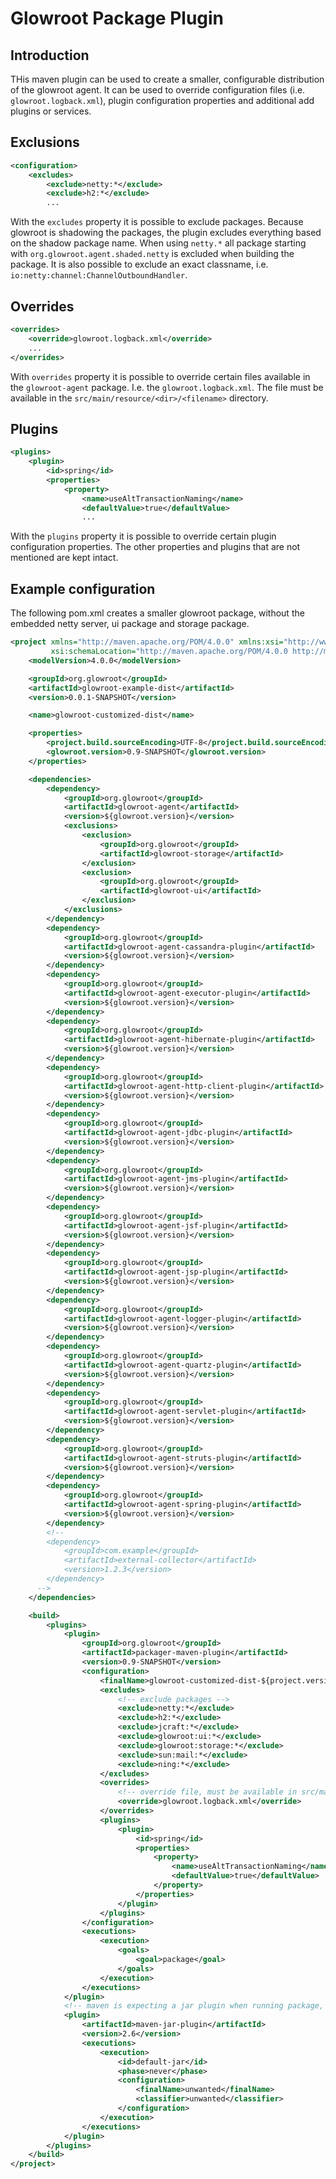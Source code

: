 Glowroot Package Plugin
=========

## Introduction
THis maven plugin can be used to create a smaller, configurable distribution of the glowroot agent. It can be used to override configuration files (i.e. `glowroot.logback.xml`), plugin configuration properties and additional add plugins or services.

## Exclusions

``` xml
<configuration>
    <excludes>
        <exclude>netty:*</exclude>
        <exclude>h2:*</exclude>
        ...
```

With the `excludes` property it is possible to exclude packages. Because glowroot is shadowing the packages, the plugin excludes everything based on the shadow package name. When using `netty.*` all package starting with `org.glowroot.agent.shaded.netty` is excluded when building the package. It is also possible to exclude an exact classname, i.e. `io:netty:channel:ChannelOutboundHandler`.

## Overrides

``` xml
<overrides>
    <override>glowroot.logback.xml</override>
    ...
</overrides>

```

With `overrides` property it is possible to override certain files available in the `glowroot-agent` package. I.e. the `glowroot.logback.xml`. The file must be available in the `src/main/resource/<dir>/<filename>` directory.


## Plugins
``` xml
<plugins>
    <plugin>
        <id>spring</id>
        <properties>
            <property>
                <name>useAltTransactionNaming</name>
                <defaultValue>true</defaultValue>
                ...
```

With the `plugins` property it is possible to override certain plugin configuration properties. The other properties and plugins that are not mentioned are kept intact.

## Example configuration

The following pom.xml creates a smaller glowroot package, without the embedded netty server, ui package and storage package.

``` xml
<project xmlns="http://maven.apache.org/POM/4.0.0" xmlns:xsi="http://www.w3.org/2001/XMLSchema-instance"
         xsi:schemaLocation="http://maven.apache.org/POM/4.0.0 http://maven.apache.org/xsd/maven-4.0.0.xsd">
    <modelVersion>4.0.0</modelVersion>

    <groupId>org.glowroot</groupId>
    <artifactId>glowroot-example-dist</artifactId>
    <version>0.0.1-SNAPSHOT</version>

    <name>glowroot-customized-dist</name>

    <properties>
        <project.build.sourceEncoding>UTF-8</project.build.sourceEncoding>
        <glowroot.version>0.9-SNAPSHOT</glowroot.version>
    </properties>

    <dependencies>
        <dependency>
            <groupId>org.glowroot</groupId>
            <artifactId>glowroot-agent</artifactId>
            <version>${glowroot.version}</version>
            <exclusions>
                <exclusion>
                    <groupId>org.glowroot</groupId>
                    <artifactId>glowroot-storage</artifactId>
                </exclusion>
                <exclusion>
                    <groupId>org.glowroot</groupId>
                    <artifactId>glowroot-ui</artifactId>
                </exclusion>
            </exclusions>
        </dependency>
        <dependency>
            <groupId>org.glowroot</groupId>
            <artifactId>glowroot-agent-cassandra-plugin</artifactId>
            <version>${glowroot.version}</version>
        </dependency>
        <dependency>
            <groupId>org.glowroot</groupId>
            <artifactId>glowroot-agent-executor-plugin</artifactId>
            <version>${glowroot.version}</version>
        </dependency>
        <dependency>
            <groupId>org.glowroot</groupId>
            <artifactId>glowroot-agent-hibernate-plugin</artifactId>
            <version>${glowroot.version}</version>
        </dependency>
        <dependency>
            <groupId>org.glowroot</groupId>
            <artifactId>glowroot-agent-http-client-plugin</artifactId>
            <version>${glowroot.version}</version>
        </dependency>
        <dependency>
            <groupId>org.glowroot</groupId>
            <artifactId>glowroot-agent-jdbc-plugin</artifactId>
            <version>${glowroot.version}</version>
        </dependency>
        <dependency>
            <groupId>org.glowroot</groupId>
            <artifactId>glowroot-agent-jms-plugin</artifactId>
            <version>${glowroot.version}</version>
        </dependency>
        <dependency>
            <groupId>org.glowroot</groupId>
            <artifactId>glowroot-agent-jsf-plugin</artifactId>
            <version>${glowroot.version}</version>
        </dependency>
        <dependency>
            <groupId>org.glowroot</groupId>
            <artifactId>glowroot-agent-jsp-plugin</artifactId>
            <version>${glowroot.version}</version>
        </dependency>
        <dependency>
            <groupId>org.glowroot</groupId>
            <artifactId>glowroot-agent-logger-plugin</artifactId>
            <version>${glowroot.version}</version>
        </dependency>
        <dependency>
            <groupId>org.glowroot</groupId>
            <artifactId>glowroot-agent-quartz-plugin</artifactId>
            <version>${glowroot.version}</version>
        </dependency>
        <dependency>
            <groupId>org.glowroot</groupId>
            <artifactId>glowroot-agent-servlet-plugin</artifactId>
            <version>${glowroot.version}</version>
        </dependency>
        <dependency>
            <groupId>org.glowroot</groupId>
            <artifactId>glowroot-agent-struts-plugin</artifactId>
            <version>${glowroot.version}</version>
        </dependency>
        <dependency>
            <groupId>org.glowroot</groupId>
            <artifactId>glowroot-agent-spring-plugin</artifactId>
            <version>${glowroot.version}</version>
        </dependency>
        <!--
        <dependency>
            <groupId>com.example</groupId>
            <artifactId>external-collector</artifactId>
            <version>1.2.3</version>
        </dependency>
      -->
    </dependencies>

    <build>
        <plugins>
            <plugin>
                <groupId>org.glowroot</groupId>
                <artifactId>packager-maven-plugin</artifactId>
                <version>0.9-SNAPSHOT</version>
                <configuration>
                    <finalName>glowroot-customized-dist-${project.version}</finalName>
                    <excludes>
                        <!-- exclude packages -->
                        <exclude>netty:*</exclude>
                        <exclude>h2:*</exclude>
                        <exclude>jcraft:*</exclude>
                        <exclude>glowroot:ui:*</exclude>
                        <exclude>glowroot:storage:*</exclude>
                        <exclude>sun:mail:*</exclude>
                        <exclude>ning:*</exclude>
                    </excludes>
                    <overrides>
                        <!-- override file, must be available in src/main/resources/glowroot.logback.xml -->
                        <override>glowroot.logback.xml</override>
                    </overrides>
                    <plugins>
                        <plugin>
                            <id>spring</id>
                            <properties>
                                <property>
                                    <name>useAltTransactionNaming</name>
                                    <defaultValue>true</defaultValue>
                                </property>
                            </properties>
                        </plugin>
                    </plugins>
                </configuration>
                <executions>
                    <execution>
                        <goals>
                            <goal>package</goal>
                        </goals>
                    </execution>
                </executions>
            </plugin>
            <!-- maven is expecting a jar plugin when running package, but not needed -->
            <plugin>
                <artifactId>maven-jar-plugin</artifactId>
                <version>2.6</version>
                <executions>
                    <execution>
                        <id>default-jar</id>
                        <phase>never</phase>
                        <configuration>
                            <finalName>unwanted</finalName>
                            <classifier>unwanted</classifier>
                        </configuration>
                    </execution>
                </executions>
            </plugin>
        </plugins>
    </build>
</project>
```
